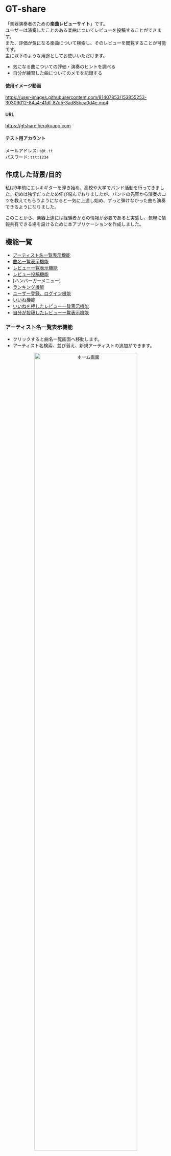 # GT-share
「楽器演奏者のための**楽曲レビューサイト**」です。\
ユーザーは演奏したことのある楽曲についてレビューを投稿することができます。\
また、評価が気になる楽曲について検索し、そのレビューを閲覧することが可能です。\
主に以下のような用途としてお使いいただけます。
- 気になる曲についての評価・演奏のヒントを調べる
- 自分が練習した曲についてのメモを記録する

#### 使用イメージ動画

https://user-images.githubusercontent.com/81407853/153855253-30309012-84a4-41df-87d5-3ad85bca0d4e.mp4


#### URL
https://gtshare.herokuapp.com

#### テスト用アカウント
メールアドレス: `t@t.tt`\
パスワード: `tttt1234`

## 作成した背景/目的
<p>
私は9年前にエレキギターを弾き始め、高校や大学でバンド活動を行ってきました。初めは独学だったため伸び悩んでおりましたが、バンドの先輩から演奏のコツを教えてもらうようになると一気に上達し始め、ずっと弾けなかった曲も演奏できるようになりました。
</p>
<p>
このことから、楽器上達には経験者からの情報が必要であると実感し、気軽に情報共有できる場を設けるために本アプリケーションを作成しました。
</p>

## 機能一覧
- [アーティスト名一覧表示機能](#アーティスト名一覧表示機能)
- [曲名一覧表示機能](#曲名一覧表示機能)
- [レビュー一覧表示機能](#レビュー一覧表示機能)
- [レビュー投稿機能](#レビュー投稿機能)
- [ハンバーガーメニュー]
- [ランキング機能](#ランキング機能)
- [ユーザー登録、ログイン機能](#ユーザー登録、ログイン機能)
- [いいね機能](#いいね機能)
- [いいねを押したレビュー一覧表示機能](#いいねを押したレビュー一覧表示機能)
- [自分が投稿したレビュー一覧表示機能](#自分が投稿したレビュー一覧表示機能)

### アーティスト名一覧表示機能
- クリックすると曲名一覧画面へ移動します。
- アーティスト名検索、並び替え、新規アーティストの追加ができます。

<p align="center">
    <img src="./public/img/home.png" title="ホーム画面" width="80%">
</p>

### 曲名一覧表示機能
- クリックするとレビュー一覧画面へ移動します。

<p align="center">
    <img src="./public/img/songs.png" title="曲名一覧画面" width="80%">
</p>

### レビュー一覧表示機能
- 特定の曲のレビューを楽器ごとに表示します。
- 新規投稿、編集、削除、いいね、レビュー並び替えができます。
- レビューの評価をレーダーチャートを用いて視覚的にわかりやすく表示しました。

<p align="center">
    <img src="./public/img/posts.png" title="レビュー一覧画面" width="80%">
</p>

### レビュー投稿機能

<p align="center">
    <img src="./public/img/create_post.png" title="レビュー投稿画面" width="80%">
</p>

### ランキング機能
- 楽器初心者のユーザー向けに、簡単な曲をランキング形式で表示します。
- 楽器ごとに表示を切り替えられます。

<p align="center">
    <img src="./public/img/ranking.png" title="ランキング画面" width="80%">
</p>

### ユーザー登録、ログイン機能
- Googleアカウントでのログインも可能です。

<p align="center">
    <img src="./public/img/register.png" title="新規登録画面" width="80%">
</p>

### プロフィール設定機能
- ユーザー名、メールアドレスの変更が可能です。
- 年齢、職業を選択すると、レビュー一覧画面に表示されるようになります。

<p align="center">
    <img src="./public/img/profile.png" title="プロフィール設定画面" width="80%">
</p>

### パスワード変更機能
- 現在のパスワードを入力し、新しいパスワードを設定し直すことができます。
- 現在のパスワードが間違っている場合、エラーメッセージが表示されます。
- Googleアカウントでログイン中の場合、この機能は使用できません。

### いいねを押したレビュー一覧表示機能
- 自分がいいねを押したレビューを見返すことができます。
- 未ログイン時にはログインを促すメッセージが表示されます。

<p align="center">
    <img src="./public/img/myfavorite.png" title="いいねマイリスト画面" width="80%">
</p>

### 自分が投稿したレビュー一覧表示機能
- 自分が過去に投稿したレビューを振り返ることができます。
- 未ログイン時にはログインを促すメッセージが表示されます。

<p align="center">
    <img src="./public/img/myposts.png" title="自分の投稿一覧画面" width="80%">
</p>

## 開発環境
#### OS
- Amazon Linux バージョン2

#### フロントエンド
- HTML/CSS
- Vue v2.5.17
- Vuetify v2.6.2
- Vue-Chartjs v3.5.1

#### バックエンド
- PHP v8.0.13
- Laravel v6.20.44

#### データベース
- MariaDB v10.2.38

#### インフラ
- AWS (Cloud9)

#### デプロイ
- Heroku

## 実行手順

## テーブル定義

<p align="center">
    <img src="./public/img/datatable.png" title="テーブル定義" width="80%">
</p>

### usersテーブル
|  カラム名  |  データ型  |  詳細  |
| ---- | ---- | ---- |
|  id  |  bigint(20) unsigned  |  ID  |
|  name  |  varchar(255)  |  ユーザー名  |
|  email  |  varchar(255)  |  メールアドレス  |
|  password  |  varchar(255)  |  パスワード  |
|  age  |  tinyint(3) unsigned  |  年齢  |
|  occupation  |  varchar(255)  |  職業  |
|  rememberToken  |  varchar(100)  |  ログイン状態を保持  |
|  created_at  |  timestamp  |  データ作成時間  |
|  updated_at |  timestamp  |  データ更新時間  |

### artistsテーブル
|  カラム名  |  データ型  |  詳細  |
| ---- | ---- | ---- |
|  id  |  int(10) unsigned  |  ID  |
|  name  |  varchar(255)  |  アーティスト名  |
|  created_at  |  timestamp  |  データ作成時間  |
|  updated_at |  timestamp  |  データ更新時間  |

### songsテーブル
|  カラム名  |  データ型  |  詳細  |
| ---- | ---- | ---- |
|  id  |  smallint(5) unsigned  |  ID  |
|  name  |  varchar(255)  |  曲名  |
|  artist_id  |  int(10) unsigned  |  artistsテーブルとの連携用ID  |
|  created_at  |  timestamp  |  データ作成時間  |
|  updated_at |  timestamp  |  データ更新時間  |

### instrumentsテーブル
|  カラム名  |  データ型  |  詳細  |
| ---- | ---- | ---- |
|  id  |  smallint(5) unsigned  |  ID  |
|  name  |  varchar(255)  |  楽器名  |
|  created_at  |  timestamp  |  データ作成時間  |
|  updated_at |  timestamp  |  データ更新時間  |

### postsテーブル
|  カラム名  |  データ型  |  詳細  |
| ---- | ---- | ---- |
|  id  |  bigint(20) unsigned  |  ID  |
|  user_id  |  bigint(20) unsigned  |  usersテーブルとの連携用ID  |
|  song_id  |  smallint(5) unsigned  |  songsテーブルとの連携用ID  |
|  instrument_id  |  smallint(5) unsigned  |  instrumentsテーブルとの連携用ID  |
|  experience  |  tinyint(3) unsigned  |  楽器の経験年数  |
|  score_easy  |  tinyint(3) unsigned  |  簡単度  |
|  score_copy  |  tinyint(3) unsigned  |  耳コピしやすさ  |
|  score_memorize  |  tinyint(3) unsigned  |  覚えやすさ  |
|  score_cost  |  tinyint(3) unsigned  |  必要機材の少なさ  |
|  score_enjoyment  |  tinyint(3) unsigned  |  演奏時の楽しさ  |
|  body  |  text  |  感想  |
|  url  |  varchar(255)  |  演奏動画へのURL  |
|  created_at  |  timestamp  |  データ作成時間  |
|  updated_at |  timestamp  |  データ更新時間  |

### post_userテーブル（いいね機能用の中間テーブル）
|  カラム名  |  データ型  |  詳細  |
| ---- | ---- | ---- |
|  user_id  |  bigint(20) unsigned  |  usersテーブルとの連携用ID  |
|  post_id  |  bigint(20) unsigned  |  postsテーブルとの連携用ID  |
|  created_at  |  timestamp  |  データ作成時間  |
|  updated_at |  timestamp  |  データ更新時間  |
